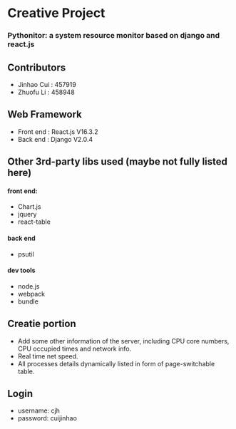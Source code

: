 # Creative Project
### Pythonitor: a system resource monitor based on django and react.js

## Contributors
 - Jinhao Cui : 457919
 - Zhuofu Li : 458948

## Web Framework
 - Front end : React.js V16.3.2
 - Back end : Django V2.0.4

## Other 3rd-party libs used (maybe not fully listed here)
#### front end:
 - Chart.js
 - jquery
 - react-table
#### back end
 - psutil
#### dev tools
 - node.js
 - webpack
 - bundle

## Creatie portion
 - Add some other information of the server, including CPU core numbers, CPU occupied times and network info.
 - Real time net speed.
 - All processes details dynamically listed in form of page-switchable table.

## Login
 - username: cjh
 - password: cuijinhao
